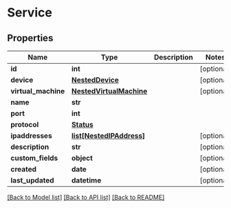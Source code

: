 # Service

## Properties
Name | Type | Description | Notes
------------ | ------------- | ------------- | -------------
**id** | **int** |  | [optional] 
**device** | [**NestedDevice**](NestedDevice.md) |  | [optional] 
**virtual_machine** | [**NestedVirtualMachine**](NestedVirtualMachine.md) |  | [optional] 
**name** | **str** |  | 
**port** | **int** |  | 
**protocol** | [**Status**](Status.md) |  | 
**ipaddresses** | [**list[NestedIPAddress]**](NestedIPAddress.md) |  | [optional] 
**description** | **str** |  | [optional] 
**custom_fields** | **object** |  | [optional] 
**created** | **date** |  | [optional] 
**last_updated** | **datetime** |  | [optional] 

[[Back to Model list]](../README.md#documentation-for-models) [[Back to API list]](../README.md#documentation-for-api-endpoints) [[Back to README]](../README.md)


